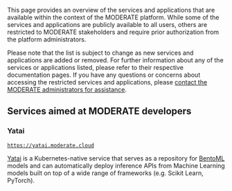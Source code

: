 This page provides an overview of the services and applications that are available within the context of the MODERATE platform. While some of the services and applications are publicly available to all users, others are restricted to MODERATE stakeholders and require prior authorization from the platform administrators.

Please note that the list is subject to change as new services and applications are added or removed. For further information about any of the services or applications listed, please refer to their respective documentation pages. If you have any questions or concerns about accessing the restricted services and applications, please [contact the MODERATE administrators for assistance](contact.md).

## Services aimed at MODERATE developers

### Yatai

[`https://yatai.moderate.cloud`](https://yatai.moderate.cloud)

[Yatai](https://github.com/bentoml/Yatai) is a Kubernetes-native service that serves as a repository for [BentoML](https://github.com/bentoml/BentoML) models and can automatically deploy inference APIs from Machine Learning models built on top of a wide range of frameworks (e.g. Scikit Learn, PyTorch).